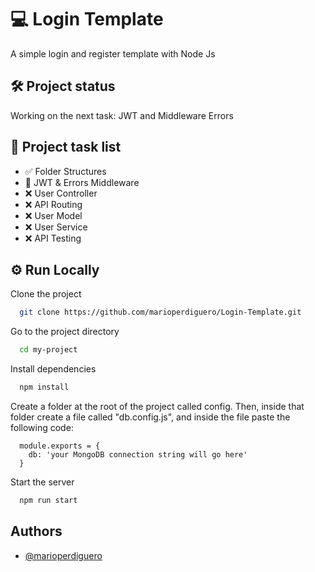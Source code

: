 
# 💻 Login Template

A simple login and register template with Node Js
## 🛠 Project status

Working on the next task: JWT and Middleware Errors
## 📃 Project task list

- ✅ Folder Structures
- 🚧 JWT & Errors Middleware
- ❌ User Controller
- ❌ API Routing
- ❌ User Model
- ❌ User Service
- ❌ API Testing



## ⚙ Run Locally

Clone the project

```bash
  git clone https://github.com/marioperdiguero/Login-Template.git
```

Go to the project directory

```bash
  cd my-project
```

Install dependencies

```bash
  npm install
```

Create a folder at the root of the project called config. Then, inside that folder create a file called "db.config.js", and inside the file paste the following code:
```
  module.exports = {
    db: 'your MongoDB connection string will go here'
  }
```

Start the server

```bash
  npm run start
```


## Authors

- [@marioperdiguero](https://github.com/marioperdiguero)